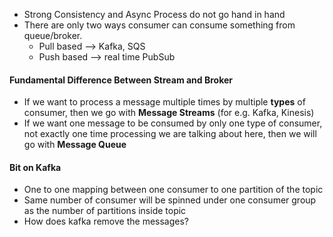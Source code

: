 - Strong Consistency and Async Process do not go hand in hand
- There are only two ways consumer can consume something from queue/broker.
	- Pull based --> Kafka, SQS
	- Push based --> real time PubSub

#### Fundamental Difference Between Stream and Broker
- If we want to process a message multiple times by multiple **types** of consumer, then we go with **Message Streams** (for e.g. Kafka, Kinesis)
- If we want one message to be consumed by only one type of consumer, not exactly one time processing we are talking about here, then we will go with **Message Queue**

#### Bit on Kafka
- One to one mapping between one consumer to one partition of the topic
- Same number of consumer will be spinned under one consumer group as the number of partitions inside topic
- How does kafka remove the messages?